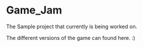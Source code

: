# Game_Jam
The Sample project that currently is being worked on. 

The different versions of the game can found here. 
:)
